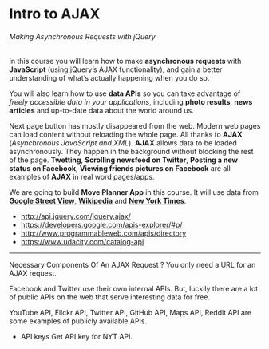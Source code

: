 # Intro to AJAX

###### Making Asynchronous Requests with jQuery

In this course you will learn how to make **asynchronous requests** with **JavaScript** (using jQuery’s AJAX functionality), and gain a better understanding of what’s actually happening when you do so.

 You will also learn how to use **data APIs** so you can take advantage of *freely accessible data in your applications*, including **photo results**, **news articles** and up-to-date data about the world around us.

Next page button has mostly disappeared from the web. Modern web pages can load content without reloading the whole page. All thanks to **AJAX** (*Asynchronous JavaScript and XML*). **AJAX** allows data to be loaded asynchronously. They happen in the background without blocking the rest of the page. **Twetting**, **Scrolling newsfeed on Twitter**, **Posting a new status on Facebook**, **Viewing friends pictures on Facebook** are all examples of **AJAX** in real word pages/apps.

We are going to build **Move Planner App** in this course. It will use data from [**Google Street View**](https://www.google.com/streetview/), [**Wikipedia**](https://www.mediawiki.org/wiki/API:Main_page) and [**New York Times**](https://developer.nytimes.com/).

- http://api.jquery.com/jquery.ajax/
- https://developers.google.com/apis-explorer/#p/
- http://www.programmableweb.com/apis/directory
- https://www.udacity.com/catalog-api

---

Necessary Components Of An AJAX Request ?
You only need a URL for an AJAX request.

Facebook and Twitter use their own internal APIs.
But, luckily there are a lot of public APIs on the web that serve interesting data for free.

YouTube API, Flickr API, Twitter API, GitHub API, Maps API, Reddit API are some examples of publicly available APIs.


- API keys
Get API key for NYT API.
